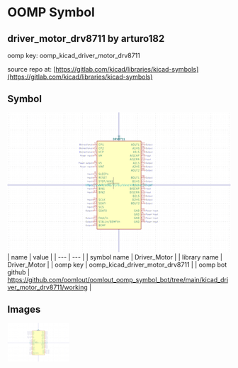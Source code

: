 # OOMP Symbol  
## driver_motor_drv8711  by arturo182  
  
oomp key: oomp_kicad_driver_motor_drv8711  
  
source repo at: [https://gitlab.com/kicad/libraries/kicad-symbols](https://gitlab.com/kicad/libraries/kicad-symbols)  
## Symbol  
  
[![working.png](working_600.png)](working.png)  
| name | value | 
| --- | --- | 
| symbol name | Driver_Motor | 
| library name | Driver_Motor | 
| oomp key | oomp_kicad_driver_motor_drv8711 | 
| oomp bot github | https://github.com/oomlout/oomlout_oomp_symbol_bot/tree/main/kicad_driver_motor_drv8711/working | 
## Images  
  
[![working.png](working_140.png)](working.png)  
